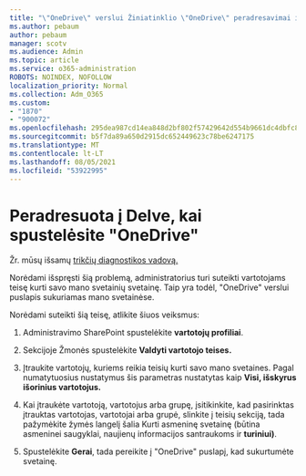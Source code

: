 ```yaml
---
title: "\"OneDrive\" verslui Žiniatinklio \"OneDrive\" peradresavimai į Delve"
ms.author: pebaum
author: pebaum
manager: scotv
ms.audience: Admin
ms.topic: article
ms.service: o365-administration
ROBOTS: NOINDEX, NOFOLLOW
localization_priority: Normal
ms.collection: Adm_O365
ms.custom:
- "1870"
- "900072"
ms.openlocfilehash: 295dea987cd14ea848d2bf802f57429642d554b9661dc4dbfc805a447b7d0ede
ms.sourcegitcommit: b5f7da89a650d2915dc652449623c78be6247175
ms.translationtype: MT
ms.contentlocale: lt-LT
ms.lasthandoff: 08/05/2021
ms.locfileid: "53922995"
---
```

# <a name="redirected-to-delve-after-you-click-onedrive"></a>Peradresuota į Delve, kai spustelėsite "OneDrive"

Žr. mūsų išsamų [trikčių diagnostikos vadovą.](https://docs.microsoft.com/sharepoint/support/sites/troubleshooting-guide-for-sites-stopped-at-provisioning)

Norėdami išspręsti šią problemą, administratorius turi suteikti vartotojams teisę kurti savo mano svetainių svetainę. Taip yra todėl, "OneDrive" verslui puslapis sukuriamas mano svetainėse.

Norėdami suteikti šią teisę, atlikite šiuos veiksmus:

1. Administravimo SharePoint spustelėkite **vartotojų profiliai**.

2. Sekcijoje  Žmonės spustelėkite **Valdyti vartotojo teises.**

3. Įtraukite vartotojų, kuriems reikia teisių kurti savo mano svetaines. Pagal numatytuosius nustatymus šis parametras nustatytas kaip **Visi, išskyrus išorinius vartotojus.**

4. Kai įtraukėte vartotoją, vartotojus arba grupę, įsitikinkite, kad pasirinktas įtrauktas vartotojas,  vartotojai arba grupė, slinkite į teisių sekciją, tada pažymėkite žymės langelį šalia Kurti asmeninę svetainę (būtina asmeninei saugyklai, naujienų informacijos santraukoms ir **turiniui)**.

5. Spustelėkite **Gerai**, tada pereikite į "OneDrive" puslapį, kad sukurtumėte svetainę.
